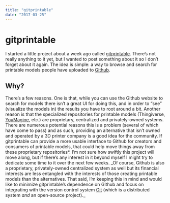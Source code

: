 ```yaml
---
title: "gitprintable"
date: "2017-03-25"
---
```


<div class="content">
<h1 id="gitprintable">gitprintable</h1>
<p>I started a little project about a week ago called <a href="https://github.com/jjg/gitprintable" target="_blank">gitprintable</a>. There’s not really anything to it yet, but I wanted to post something about it so I don’t forget about it again. The idea is simple: a way to browse and search for printable models people have uploaded to <a href="https://github.com" target="_blank">Github</a>.</p>
<h2 id="why">Why?</h2>
<p>There’s a few reasons. One is that, while you can use the Github website to search for models there isn’t a great UI for doing this, and in order to “see” (visualize the models in) the results you have to root around a bit. Another reason is that the specialized repositories for printable models (Thingiverse, <a href="https://www.youmagine.com/" target="_blank">YouMagine</a>, etc.) are proprietary, centralized and privately-owned systems. There are numerous potential reasons this is a problem (several of which have come to pass) and as such, providing an alternative that isn’t owned and operated by a 3D printer company is a good idea for the community. If gitprintable can provide a more usable interface to Github for creators and consumers of printable models, that could help move things away from these proprietary repositories*. I’m not sure how swiftly this project will move along, but if there’s any interest in it beyond myself I might try to dedicate some time to it over the next few weeks. _Of course, Github is also a proprietary, privately-owned centralized system as well but its financial interests are less entangled with the interests of those creating printable models than the alternatives. That said, I’m keeping this in mind and would like to minimize gitprintable’s dependence on Github and focus on integrating with the version control system <a href="https://git-scm.com/" target="_blank">Git</a> (which is a distributed system <em>and</em> an open-source project)._</p>
</div>
